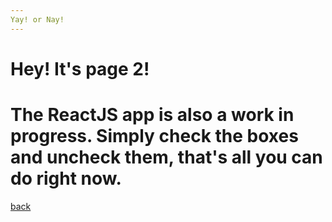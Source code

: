 ```yaml
---
Yay! or Nay!
---
```


# Hey! It's page 2!  

# The ReactJS app is also a work in progress.  Simply check the boxes and uncheck them, that's all you can do right now.

[back](./)
